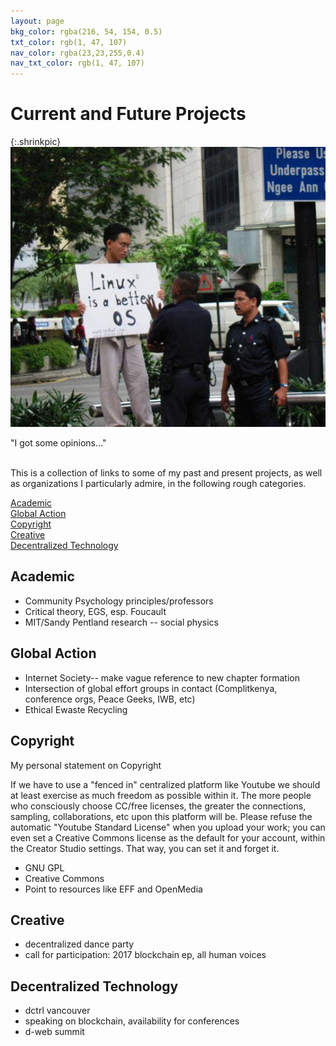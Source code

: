 ```yaml
---
layout: page
bkg_color: rgba(216, 54, 154, 0.5)
txt_color: rgb(1, 47, 107)
nav_color: rgba(23,23,255,0.4)
nav_txt_color: rgb(1, 47, 107)
---
```


# **Current and Future Projects**

{:.shrinkpic}
![Unknown source; earliest instance on imageboards 2008](/images/linux_better.jpg)
  <figcaption>"I got some opinions..."</figcaption>
<br>

This is a collection of links to some of my past and present projects, as well as organizations I particularly admire, in the following rough categories.

[Academic](#academic)<br>
[Global Action](#action)<br>
[Copyright](#copyright)<br>
[Creative](#creative)<br>
[Decentralized Technology](#decenttech)

<h2 id='academic'> Academic </h2>

* Community Psychology principles/professors
* Critical theory, EGS, esp. Foucault
* MIT/Sandy Pentland research -- social physics

<h2 id='action'> Global Action </h2>

* Internet Society-- make vague reference to new chapter formation
* Intersection of global effort groups in contact (Complitkenya, conference orgs, Peace Geeks, IWB, etc)
* Ethical Ewaste Recycling

<!-- * Ground up development-- jugaad-- empowering communities to solve their own problems
* Agency - Access - Education -->

<h2 id='copyright'> Copyright </h2>

My personal statement on Copyright


If we have to use a "fenced in" centralized platform like Youtube we should at least exercise as much freedom as possible within it. The more people who consciously choose CC/free licenses, the greater the connections, sampling, collaborations, etc upon this platform will be. Please refuse the automatic "Youtube Standard License" when you upload your work; you can even set a Creative Commons license as the default for your account, within the Creator Studio settings. That way, you can set it and forget it.


* GNU GPL
* Creative Commons
* Point to resources like EFF and OpenMedia

<!-- * Resources for "backtracing" fair attribution -->
<!-- Track down those resources on fair music sharing-- Imogen Heap, Timothy Wisdom -->

<h2 id='creative'> Creative </h2>

<!-- * msGNU obv
* (retired) lady mastermind -->

* decentralized dance party
* call for participation: 2017 blockchain ep, all human voices

<h2 id='decenttech'> Decentralized Technology </h2>

* dctrl vancouver
* speaking on blockchain, availability for conferences
* d-web summit


<!-- * IEEE blockchain initiative?
* IPDB? -->


<!-- She hopes to maintain even a fraction of the integrity and determination demonstrated by Richard Stallman and the way he lives his life. She enthusiastically supports the work of the Electronic Frontier Foundation, the Internet Archive, and the Creative Commons organization. She tries to learn more everyday about the new revolution of decentralization, from blockchain technology to IPFS. -->
